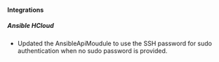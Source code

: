 
#### Integrations

##### Ansible HCloud

- Updated the AnsibleApiMoudule to use the SSH password for sudo authentication when no sudo password is provided.

